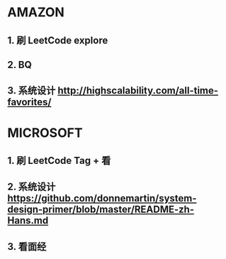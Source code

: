 # AMAZON

## 1. 刷 LeetCode explore

## 2. BQ 

## 3. 系统设计 http://highscalability.com/all-time-favorites/


# MICROSOFT

## 1. 刷 LeetCode Tag + 看

## 2. 系统设计 https://github.com/donnemartin/system-design-primer/blob/master/README-zh-Hans.md

## 3. 看面经
